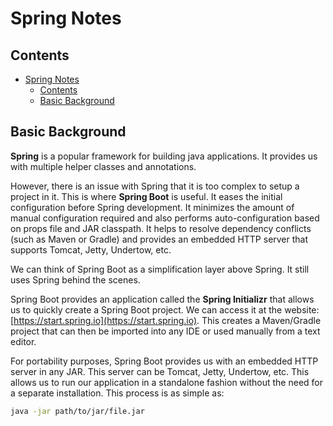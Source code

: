 # Spring Notes

## Contents

- [Spring Notes](#spring-notes)
  - [Contents](#contents)
  - [Basic Background](#basic-background)

## Basic Background

**Spring** is a popular framework for building java applications. It provides us with multiple helper classes and annotations.

However, there is an issue with Spring that it is too complex to setup a project in it. This is where **Spring Boot** is useful. It eases the initial configuration before Spring development. It minimizes the amount of manual configuration required and also performs auto-configuration based on props file and JAR classpath. It helps to resolve dependency conflicts (such as Maven or Gradle) and provides an embedded HTTP server that supports Tomcat, Jetty, Undertow, etc.

We can think of Spring Boot as a simplification layer above Spring. It still uses Spring behind the scenes.

Spring Boot provides an application called the **Spring Initializr** that allows us to quickly create a Spring Boot project. We can access it at the website: [https://start.spring.io](https://start.spring.io). This creates a Maven/Gradle project that can then be imported into any IDE or used manually from a text editor.

For portability purposes, Spring Boot provides us with an embedded HTTP server in any JAR. This server can be Tomcat, Jetty, Undertow, etc. This allows us to run our application in a standalone fashion without the need for a separate installation. This process is as simple as:

```bash
java -jar path/to/jar/file.jar
```
